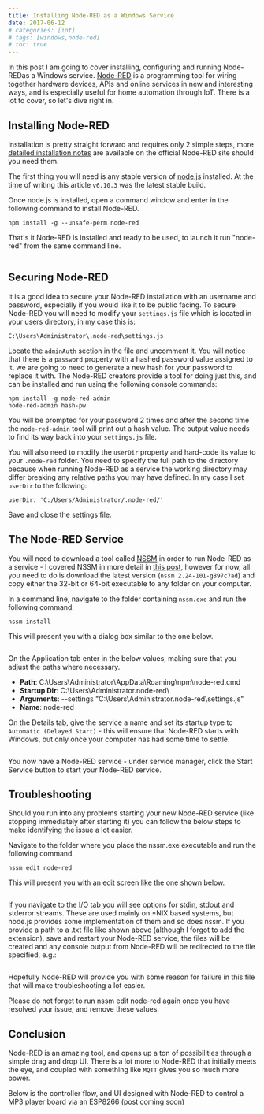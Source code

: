 ```yaml
---
title: Installing Node-RED as a Windows Service
date: 2017-06-12
# categories: [iot]
# tags: [windows,node-red]
# toc: true
---
```


In this post I am going to cover installing, configuring and running Node-REDas a Windows service. [Node-RED](https://nodered.org/) is a programming tool for wiring together hardware devices, APIs and online services in new and interesting ways, and is especially useful for home automation through IoT. There is a lot to cover, so let's dive right in.

## Installing Node-RED
Installation is pretty straight forward and requires only 2 simple steps, more [detailed installation notes](https://nodered.org/docs/getting-started/local) are available on the official Node-RED site should you need them.

The first thing you will need is any stable version of [node.js](https://nodejs.org/en/) installed. At the time of writing this article `v6.10.3` was the latest stable build.

Once node.js is installed, open a command window and enter in the following command to install Node-RED.

```
npm install -g --unsafe-perm node-red
```

That's it Node-RED is installed and ready to be used, to launch it run "node-red" from the same command line.

<img src="./001.png" alt="">

## Securing Node-RED
It is a good idea to secure your Node-RED installation with an username and password, especially if you would like it to be public facing. To secure Node-RED you will need to modify your `settings.js` file which is located in your users directory, in my case this is:

```
C:\Users\Administrator\.node-red\settings.js
```

Locate the `adminAuth` section in the file and uncomment it. You will notice that there is a `password` property with a hashed password value assigned to it, we are going to need to generate a new hash for your password to replace it with. The Node-RED creators provide a tool for doing just this, and can be installed and run using the following console commands:

```
npm install -g node-red-admin
node-red-admin hash-pw
```

You will be prompted for your password 2 times and after the second time the `node-red-admin` tool will print out a hash value. The output value needs to find its way back into your `settings.js` file.

You will also need to modify the `userDir` property and hard-code its value to your `.node-red` folder. You need to specify the full path to the directory because when running Node-RED as a service the working directory may differ breaking any relative paths you may have defined. In my case I set `userDir` to the following:

```
userDir: 'C:/Users/Administrator/.node-red/'
```

Save and close the settings file.

## The Node-RED Service
You will need to download a tool called [NSSM](https://nssm.cc/download) in order to run Node-RED as a service - I covered NSSM in more detail in [this post](https://www.richardn.ca/posts/RunningMosquittoAsAWindowsService/), however for now, all you need to do is download the latest version (`nssm 2.24-101-g897c7ad`) and copy either the 32-bit or 64-bit executable to any folder on your computer.

In a command line, navigate to the folder containing `nssm.exe` and run the following command:

```
nssm install
```

This will present you with a dialog box similar to the one below.

<img src="./002.png" alt="">

On the Application tab enter in the below values, making sure that you adjust the paths where necessary.

- **Path**: C:\Users\Administrator\AppData\Roaming\npm\node-red.cmd
- **Startup Dir**: C:\Users\Administrator\.node-red\
- **Arguments**: --settings "C:\Users\Administrator\.node-red\settings.js"
- **Name**: node-red

On the Details tab, give the service a name and set its startup type to `Automatic (Delayed Start)` - this will ensure that Node-RED starts with Windows, but only once your computer has had some time to settle.

<img src="./003.png" alt="">

You now have a Node-RED service - under service manager, click the Start Service button to start your Node-RED service.

## Troubleshooting
Should you run into any problems starting your new Node-RED service (like stopping immediately after starting it) you can follow the below steps to make identifying the issue a lot easier.

Navigate to the folder where you place the nssm.exe executable and run the following command.

```
nssm edit node-red
```

This will present you with an edit screen like the one shown below.

<img src="./004.png" alt="">

If you navigate to the I/O tab you will see options for stdin, stdout and stderror streams. These are used mainly on *NIX based systems, but node.js provides some implementation of them and so does nssm. If you provide a path to a .txt file like shown above (although I forgot to add the extension), save and restart your Node-RED service, the files will be created and any console output from Node-RED will be redirected to the file specified, e.g.:

<img src="./005.png" alt="">

Hopefully Node-RED will provide you with some reason for failure in this file that will make troubleshooting a lot easier.

Please do not forget to run nssm edit node-red again once you have resolved your issue, and remove these values.

## Conclusion
Node-RED is an amazing tool, and opens up a ton of possibilities through a simple drag and drop UI. There is a lot more to Node-RED that initially meets the eye, and coupled with something like `MQTT` gives you so much more power.

Below is the controller flow, and UI designed with Node-RED to control a MP3 player board via an ESP8266 (post coming soon)

<img src="./006.png" alt="">

<img src="./007.png" alt="">

<img src="./008.jpg" alt="">
